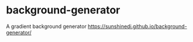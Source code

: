 # background-generator
A gradient background generator
https://sunshinedi.github.io/background-generator/
